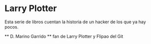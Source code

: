 # Larry Plotter

Esta serie de libros cuentan la historia de un hacker de los que ya hay pocos.

** D. Marino Garrido ** fan de Larry Plotter y Flipao del Git
